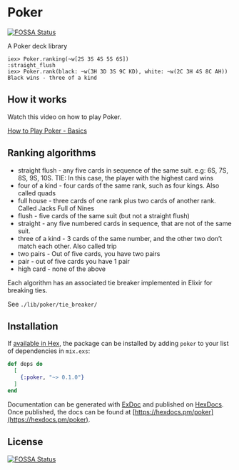 # Poker
[![FOSSA Status](https://app.fossa.io/api/projects/git%2Bgithub.com%2Frpip%2Fpoker.svg?type=shield)](https://app.fossa.io/projects/git%2Bgithub.com%2Frpip%2Fpoker?ref=badge_shield)


A Poker deck library

```shell
iex> Poker.ranking(~w[2S 3S 4S 5S 6S])
:straight_flush
iex> Poker.rank(black: ~w(3H 3D 3S 9C KD), white: ~w(2C 3H 4S 8C AH))
Black wins - three of a kind
```

## How it works

Watch this video on how to play Poker.

[How to Play Poker - Basics](https://www.youtube.com/watch?v=xfqMC3G37VE)

## Ranking algorithms

* straight flush - any five cards in sequence of the same suit. e.g: 6S, 7S, 8S, 9S, 10S. TIE: In this case, the player with the highest card wins
* four of a kind - four cards of the same rank, such as four kings. Also called quads
* full house - three cards of one rank plus two cards of another rank. Called Jacks Full of Nines
* flush - five cards of the same suit (but not a straight flush)
* straight - any five numbered cards in sequence, that are not of the same suit.
* three of a kind - 3 cards of the same number, and the other two don’t match each other. Also called trip
* two pairs - Out of five cards, you have two pairs
* pair - out of five cards you have 1 pair
* high card - none of the above

Each algorithm has an associated tie breaker implemented in Elixir for breaking ties.

See `./lib/poker/tie_breaker/`

## Installation

If [available in Hex](https://hex.pm/docs/publish), the package can be installed
by adding `poker` to your list of dependencies in `mix.exs`:

```elixir
def deps do
  [
    {:poker, "~> 0.1.0"}
  ]
end
```

Documentation can be generated with [ExDoc](https://github.com/elixir-lang/ex_doc)
and published on [HexDocs](https://hexdocs.pm). Once published, the docs can
be found at [https://hexdocs.pm/poker](https://hexdocs.pm/poker).


## License
[![FOSSA Status](https://app.fossa.io/api/projects/git%2Bgithub.com%2Frpip%2Fpoker.svg?type=large)](https://app.fossa.io/projects/git%2Bgithub.com%2Frpip%2Fpoker?ref=badge_large)